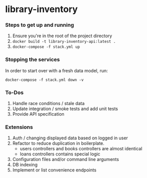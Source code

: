 # library-inventory

### Steps to get up and running
1. Ensure you're in the root of the project directory
2. `docker build -t library-inventory-api:latest .`
3. `docker-compose -f stack.yml up`

### Stopping the services
In order to start over with a fresh data model, run:

`docker-compose -f stack.yml down -v`


### To-Dos
1. Handle race conditions / stale data
2. Update integration / smoke tests and add unit tests
3. Provide API specification

### Extensions
1. Auth / changing displayed data based on logged in user
2. Refactor to reduce duplication in boilerplate.
   - users controllers and books controllers are almost identical
   - loans controllers contains special logic
3. Configuration files and/or command line arguments
4. DB indexing
5. Implement or list convenience endpoints 
